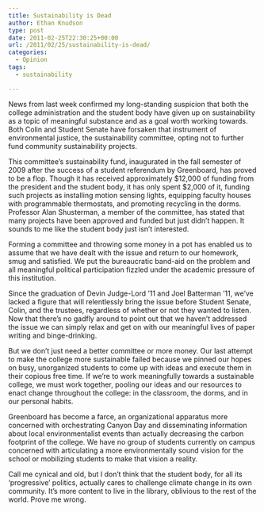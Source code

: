 ```yaml
---
title: Sustainability is Dead
author: Ethan Knudson
type: post
date: 2011-02-25T22:30:25+00:00
url: /2011/02/25/sustainability-is-dead/
categories:
  - Opinion
tags:
  - sustainability

---
```

News from last week confirmed my long-standing suspicion that both the college administration and the student body have given up on sustainability as a topic of meaningful substance and as a goal worth working towards. Both Colin and Student Senate have forsaken that instrument of environmental justice, the sustainability committee, opting not to further fund community sustainability projects.

This committee’s sustainability fund, inaugurated in the fall semester of 2009 after the success of a student referendum by Greenboard, has proved to be a flop. Though it has received approximately $12,000 of funding from the president and the student body, it has only spent $2,000 of it, funding such projects as installing motion sensing lights, equipping faculty houses with programmable thermostats, and promoting recycling in the dorms. Professor Alan Shusterman, a member of the committee, has stated that many projects have been approved and funded but just didn’t happen. It sounds to me like the student body just isn’t interested.

Forming a committee and throwing some money in a pot has enabled us to assume that we have dealt with the issue and return to our homework, smug and satisfied. We put the bureaucratic band-aid on the problem and all meaningful political participation fizzled under the academic pressure of this institution.

Since the graduation of Devin Judge-Lord ’11 and Joel Batterman ’11, we’ve lacked a figure that will relentlessly bring the issue before Student Senate, Colin, and the trustees, regardless of whether or not they wanted to listen. Now that there’s no gadfly around to point out that we haven’t addressed the issue we can simply relax and get on with our meaningful lives of paper writing and binge-drinking.

But we don’t just need a better committee or more money. Our last attempt to make the college more sustainable failed because we pinned our hopes on busy, unorganized students to come up with ideas and execute them in their copious free time. If we’re to work meaningfully towards a sustainable college, we must work together, pooling our ideas and our resources to enact change throughout the college: in the classroom, the dorms, and in our personal habits.

Greenboard has become a farce, an organizational apparatus more concerned with orchestrating Canyon Day and disseminating information about local environmentalist events than actually decreasing the carbon footprint of the college. We have no group of students currently on campus concerned with articulating a more environmentally sound vision for the school or mobilizing students to make that vision a reality.

Call me cynical and old, but I don’t think that the student body, for all its ‘progressive’ politics, actually cares to challenge climate change in its own community. It’s more content to live in the library, oblivious to the rest of the world. Prove me wrong.